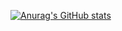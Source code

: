 [![Anurag's GitHub stats](https://github-readme-stats.vercel.app/api?username=faustocristiano&show_icons=true&&theme=dracula&count_private=true)](https://github.com/faustocristiano/)
